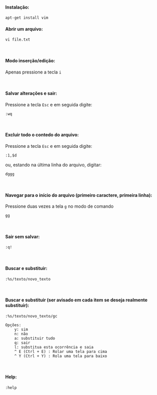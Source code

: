#### Instalação:
``` 
apt-get install vim
```


#### Abrir um arquivo:
``` 
vi file.txt
```

<br>

#### Modo inserção/edição:
Apenas pressione a tecla `i`

<br>

#### Salvar alterações e sair:
Pressione a tecla `Esc` e em seguida digite:
``` 
:wq
```

<br>

#### Excluir todo o contedo do arquivo:
Pressione a tecla `Esc` e em seguida digite:
``` 
:1,$d
```

ou, estando na última linha do arquivo, digitar:
``` 
dggg
```

<br>

#### Navegar para o início do arquivo (primeiro caractere, primeira linha):
Pressione duas vezes a tela `g` no modo de comando
``` 
gg
```

<br>

#### Sair sem salvar:
``` 
:q!
```

<br>

#### Buscar e substituir:
``` 
:%s/texto/novo_texto
```

<br>

#### Buscar e substituir (ser avisado em cada item se deseja realmente substituir):
``` 
:%s/texto/novo_texto/gc
```
    Opções:
        y: sim  
        n: não  
        a: substituir tudo  
        q: sair  
        l: substitua esta ocorrência e saia  
        ^ E (Ctrl + E) : Rolar uma tela para cima   
        ^ Y (Ctrl + Y) : Rola uma tela para baixo  


<br>


#### Help:
``` 
:help
```

<br>
